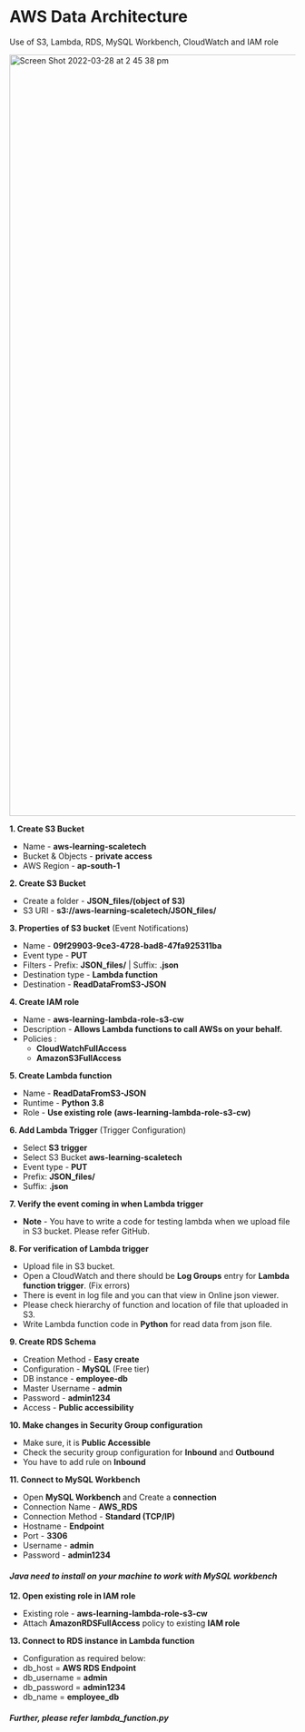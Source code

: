 
# AWS Data Architecture

Use of S3, Lambda, RDS, MySQL Workbench, CloudWatch and IAM role


<img width="1342" alt="Screen Shot 2022-03-28 at 2 45 38 pm" src="https://user-images.githubusercontent.com/96478746/160584241-d578e3c1-48fe-4998-9c1b-5cd3c9c76d7a.png">


**1. Create S3 Bucket**

- Name - **aws-learning-scaletech**  
- Bucket & Objects - **private access**  
- AWS Region - **ap-south-1**  

**2. Create S3 Bucket**  
- Create a folder - **JSON_files/(object of S3)**  
- S3 URI - **s3://aws-learning-scaletech/JSON_files/**  

**3. Properties of S3 bucket** (Event Notifications)
- Name - **09f29903-9ce3-4728-bad8-47fa925311ba**  
- Event type - **PUT**  
- Filters - Prefix: **JSON_files/** | Suffix: **.json**  
- Destination type - **Lambda function**  
- Destination - **ReadDataFromS3-JSON**

**4. Create IAM role**  
- Name - **aws-learning-lambda-role-s3-cw**  
- Description - **Allows Lambda functions to call AWSs on your behalf.**   
- Policies :  
    - **CloudWatchFullAccess** 
    - **AmazonS3FullAccess**

**5. Create Lambda function**  
- Name - **ReadDataFromS3-JSON**  
- Runtime - **Python 3.8**  
- Role - **Use existing role** **(aws-learning-lambda-role-s3-cw)**

**6. Add Lambda Trigger** (Trigger Configuration)
- Select **S3 trigger**  
- Select S3 Bucket **aws-learning-scaletech**  
- Event type - **PUT**  
- Prefix: **JSON_files/**  
- Suffix: **.json**  

**7. Verify the event coming in when Lambda trigger**  
- **Note** - You have to write a code for testing lambda when we upload file in S3 bucket. Please refer GitHub.  

**8. For verification of Lambda trigger**  
- Upload file in S3 bucket.
- Open a CloudWatch and there should be **Log Groups** entry for **Lambda function trigger**. (Fix errors)
- There is event in log file and you can that view in Online json viewer.
- Please check hierarchy of function and location of file that uploaded in S3.  
- Write Lambda function code in **Python** for read data from json file.  

**9. Create RDS Schema**
- Creation Method - **Easy create**
- Configuration - **MySQL** (Free tier)
- DB instance - **employee-db**
- Master Username - **admin**
- Password - **admin1234**
- Access - **Public accessibility** 

**10. Make changes in Security Group configuration**  
- Make sure, it is **Public Accessible**
- Check the security group configuration for **Inbound** and **Outbound**
- You have to add rule on **Inbound**

**11. Connect to MySQL Workbench**
- Open **MySQL Workbench** and Create a **connection**
- Connection Name - **AWS_RDS**
- Connection Method - **Standard (TCP/IP)**
- Hostname - **Endpoint**
- Port - **3306**
- Username - **admin**
- Password - **admin1234**

#### *Java need to install on your machine to work with MySQL workbench*

**12. Open existing role in IAM role**  
- Existing role - **aws-learning-lambda-role-s3-cw**
- Attach **AmazonRDSFullAccess** policy to existing **IAM role**

**13. Connect to RDS instance in Lambda function**
- Configuration as required below:
- db_host = **AWS RDS Endpoint**
- db_username = **admin**
- db_password = **admin1234**
- db_name = **employee_db**

#### *Further, please refer lambda_function.py*
